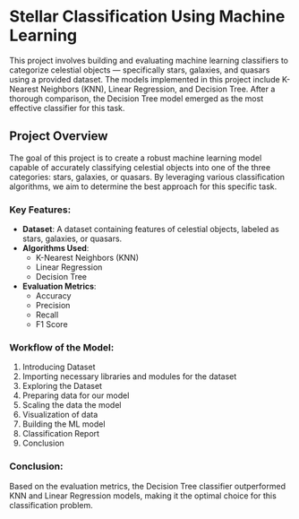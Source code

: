 # Stellar Classification Using Machine Learning

This project involves building and evaluating machine learning classifiers to categorize celestial objects — specifically stars, galaxies, and quasars using a provided dataset. The models implemented in this project include K-Nearest Neighbors (KNN), Linear Regression, and Decision Tree. After a thorough comparison, the Decision Tree model emerged as the most effective classifier for this task.

## Project Overview

The goal of this project is to create a robust machine learning model capable of accurately classifying celestial objects into one of the three categories: stars, galaxies, or quasars. By leveraging various classification algorithms, we aim to determine the best approach for this specific task.

### Key Features:
- **Dataset**: A dataset containing features of celestial objects, labeled as stars, galaxies, or quasars.
- **Algorithms Used**:
  - K-Nearest Neighbors (KNN)
  - Linear Regression
  - Decision Tree
- **Evaluation Metrics**:
  - Accuracy
  - Precision
  - Recall
  - F1 Score

### Workflow of the Model:
1) Introducing Dataset
2) Importing necessary libraries and modules for the dataset
3) Exploring the Dataset
4) Preparing data for our model
5) Scaling the data the model
6) Visualization of data
7) Building the ML model
8) Classification Report
9) Conclusion

### Conclusion:
Based on the evaluation metrics, the Decision Tree classifier outperformed KNN and Linear Regression models, making it the optimal choice for this classification problem.
